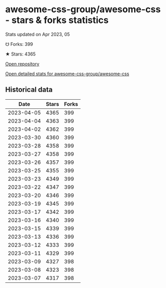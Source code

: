 # awesome-css-group/awesome-css - stars & forks statistics

Stats updated on Apr 2023, 05

☋ Forks: 399

★ Stars: 4365

[Open repository](https://github.com/awesome-css-group/awesome-css)

[Open detailed stats for awesome-css-group/awesome-css](https://reviewgithub.com/rep/awesome-css-group/awesome-css)

## Historical data
| Date | Stars | Forks |
|------|-------|-------|
| 2023-04-05 | 4365 | 399 | 
| 2023-04-04 | 4363 | 399 | 
| 2023-04-02 | 4362 | 399 | 
| 2023-03-30 | 4360 | 399 | 
| 2023-03-28 | 4358 | 399 | 
| 2023-03-27 | 4358 | 399 | 
| 2023-03-26 | 4357 | 399 | 
| 2023-03-25 | 4355 | 399 | 
| 2023-03-23 | 4349 | 399 | 
| 2023-03-22 | 4347 | 399 | 
| 2023-03-20 | 4346 | 399 | 
| 2023-03-19 | 4345 | 399 | 
| 2023-03-17 | 4342 | 399 | 
| 2023-03-16 | 4340 | 399 | 
| 2023-03-15 | 4339 | 399 | 
| 2023-03-13 | 4336 | 399 | 
| 2023-03-12 | 4333 | 399 | 
| 2023-03-11 | 4329 | 399 | 
| 2023-03-09 | 4327 | 398 | 
| 2023-03-08 | 4323 | 398 | 
| 2023-03-07 | 4317 | 398 | 

